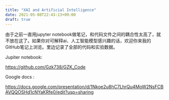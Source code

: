 ```yaml
---
title: "XAI and Artificial Intelligence"
date: 2021-05-08T22:43:13+09:00
draft: true
---
```

由于之前一直用jupyter notebook做笔记，和代码文件之间的耦合性太高了，就不放在这了。如果你对可解释ai、人工智能模型感兴趣的话，欢迎你来我的GitHub笔记上浏览。里边记录了全部的代码和实验数据。

Jupiter notebook: 

https://github.com/Gzk738/GZK_Code



Google docs : 

https://docs.google.com/presentation/d/1Nkoe2u8hC7LhrQu4MoW2NsFCBAVQQOSHd1cNYaKRfe0/edit?usp=sharing

